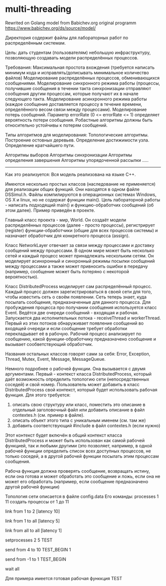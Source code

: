 # multi-threading
Rewrited on Golang model from Babichev.org
original programm https://www.babichev.org/ds/source/model/

Директория содержит файлы для лабораторных работ по распределённым системам.

Цель: дать студентам (пользователям) небольшую инфраструктуру, позволяющую создавать модели распределённых процессов.

Требования:
Максимальная простота вхождения (требуется написать минимум кода и исправлять/дописывать минимальное количество файлов)
Моделирование распределённых процессов, обменивающихся сообщениями.
Моделирование синхронного режима работы (процессы, получившие сообщения в течении такта 
  синхронизации отправляют сообщения другим процессам, которые получают их в начале следующего такта.
Моделирование асинхронного режима работы (каждое сообщение доставляется процессу в течение времени, определённого весом связи 
  между процессами).
Моделирование потерь сообщений. Параметр errorRate (0 <= errorRate <= 1) определяет вероятность потери сообщения. 
Робастные алгоритмы должны быть относительно устойчивы к потерям сообщений.

Типы алгоритмов для моделирования:
Топологические алгоритмы. 
  Построение остовных деревьев.
  Определение достижимости узла.
  Определение кратчайшего пути.
  
Алгоритмы выборов
Алгоритмы синхронизации
Алгоритмы определения завершения
Алгоритмы упорядоченной рассылки
.....


---------------

Как это реализуется:
Вся модель реализована на языке C++.

Имеются несколько простых классов (наследование не применяется) для реализации общих функций.
Они находятся в одном файле DSSimul.h. Файлы компилируются в операционных системах 
Windows, OS X и linux, но не содержат функции main(). Цель лабораторной работы - написать
подходящий main() и функцию-обработчих сообщений (об этом далее). Пример приведён в проекте.

Главный класс проекта - мир, World. Он создаёт модели распределённых процессов (далее - просто процессы),
регистрирует (register) функции-обработчики (общие для всех процессов системы) и назначает обработчик для
конкретного процесса (assign). 

Класс NetworkLayer отвечает за связи между процессами и доставку сообщений между процессами.
В одном мире может быть несколько сетей и каждый процесс может принадлежать нескольким сетям.
Он моделирует асинхронный и синхронный режимы посылки сообщений между процессами а также 
может привносить ошибки в передачу (например, сообщение может быть потеряно с некоторой вероятностью).

Класс DistributedProcess моделирует сам распределённый процесс. Каждый процесс должен зарегистрироваться
в своей сети для того, чтобы известить сеть о своём появлении. Сеть теперь знает, куда посылать
сообщения, предназначенные для данного процесса. Для пробуждения процесса про получании сообщения используется класс Event.
Ведётся две очереди сообщений - входящая и рабочая. 
Запускается два исполнительных потока - receiveThread и workerThread. 
Первый из этих потоков обнаруживает появление сообщений во входящей очереди и если
сообщение требует обработки перекладывает её в рабочую. 
Рабочий процесс анализирует по сообщению, какой функции-обработчику
предназначено сообщение и вызывает сообветствующий обработчик. 

Названия остальных классов говорят сами за себя: Error, Exception, Thread, Mutex, Event, Message, MessageQueue.

Немного подробнее о рабочей функции.
Она вызывается с двумя аргументами. Первый - контекст класса DistributedProcess, который
даёт возможность определить топологию сети (непосредственных соседей) и свой номер.
Пользователь может добавить в класс DistributedProcess свой контекст, который будет использовать рабочая функция. 
Для этого требуется:
1) описать свою структуру или класс, поместить это описание в отдельный заголовочный файл или добавить описание в файл contextes.h (см. пример в файле).
2) описать объект этого типа с уникальным именем (см. там же)
3) добавить соответствующий #include в файл contextes.h (если нужно)

Этот контекст будет включён в общий контекст класса DistributedProcess и может быть использован как самой рабочей функцией, 
так и любыми другими (это позволяет, например, в одной рабочей функции определить список всех доступных процессов, не только соседей, 
а в другой рабочей функции посылать этим процессам сообщения.

Рабоча функция должна проверять сообщение, возвращать истину, если она готова и может обработать это сообщение и ложь, 
если она не может его обработать (например, если сообщение предназначено другой рабочей функции)


Топология сети описается в файле config.data
Его команды:
processes 1 11
	создать процессы от 1 до 11

link from 1 to 2 [latency 10]

link from 1 to all [latency 5]

link from all to all [latency 1]

setprocesses 2 5 TEST

send from 4 to 10 TEST_BEGIN 1

send from -1 to 1 TEST_BEGIN

wait all

Для примера имеется готовая рабочая функкция TEST



